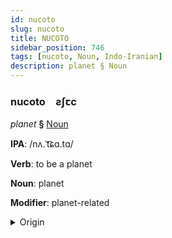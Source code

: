 ```yaml
---
id: nucoto
slug: nucoto
title: NUCOTO
sidebar_position: 746
tags: [nucoto, Noun, Indo-Iranian]
description: planet § Noun
---
```


### nucoto&emsp;<span kind="abugida">ƨʃꞇc</span>

*planet* **§** [Noun](../../tags/Noun)

**IPA**: /nʌ.ˈt͡ɕɑ.tɑ/

**Verb**: to be a planet

**Noun**: planet

**Modifier**: planet-related

<details>
    <summary>Origin</summary>
    Punjabi ਨਛੱਤਰ nachattar /naˈt͡ʃʰa.t̪aɾ/<br/>
    <em>Indo-Iranian Language Family</em>
</details>